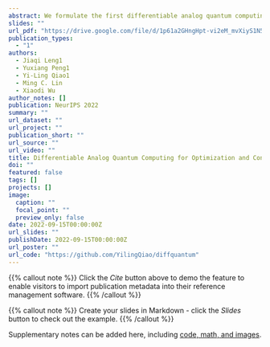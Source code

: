 ```yaml
---
abstract: We formulate the first differentiable analog quantum computing framework with specific parameterization design at the analog signal (pulse) level to better exploit near-term quantum devices via variational methods. We further propose a scalable approach to estimate the gradients of quantum dynamics using a forward pass with Monte Carlo sampling, which leads to a quantum stochastic gradient descent algorithm for scalable gradient-based training in our framework. Applying our framework to quantum optimization and control, we observe a significant advantage of differentiable analog quantum computing against SOTAs based on parameterized digital quantum circuits by orders of magnitude.
slides: ""
url_pdf: "https://drive.google.com/file/d/1p61a2GHngHpt-vi2eM_mvXiyS1N5fO1Y/view?usp=sharing"
publication_types:
  - "1"
authors:
  - Jiaqi Leng1
  - Yuxiang Peng1
  - Yi-Ling Qiao1
  - Ming C. Lin
  - Xiaodi Wu
author_notes: []
publication: NeurIPS 2022
summary: ""
url_dataset: ""
url_project: ""
publication_short: ""
url_source: ""
url_video: ""
title: Differentiable Analog Quantum Computing for Optimization and Control
doi: ""
featured: false
tags: []
projects: []
image:
  caption: ""
  focal_point: ""
  preview_only: false
date: 2022-09-15T00:00:00Z
url_slides: ""
publishDate: 2022-09-15T00:00:00Z
url_poster: ""
url_code: "https://github.com/YilingQiao/diffquantum"
---
```


{{% callout note %}}
Click the *Cite* button above to demo the feature to enable visitors to import publication metadata into their reference management software.
{{% /callout %}}

{{% callout note %}}
Create your slides in Markdown - click the *Slides* button to check out the example.
{{% /callout %}}

Supplementary notes can be added here, including [code, math, and images](https://wowchemy.com/docs/writing-markdown-latex/).
